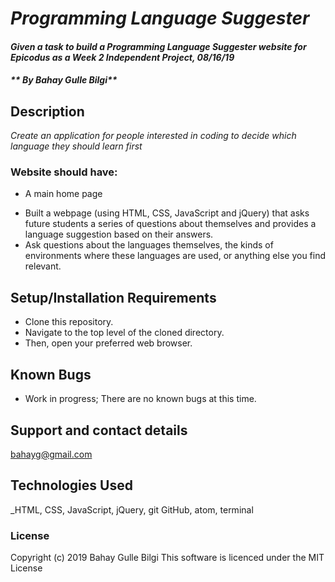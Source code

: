 # _Programming Language Suggester_

#### _Given a task to build a Programming Language Suggester website for Epicodus as a Week 2 Independent Project, 08/16/19_
#### _** By Bahay Gulle Bilgi**_

## Description

_Create an application for people interested in coding to decide which language they should learn first_
### Website should have:

* A main home page
- Built a webpage (using HTML, CSS, JavaScript and jQuery) that asks future students a series of questions about themselves and provides a language suggestion based on their answers.
- Ask questions about the languages themselves, the kinds of environments where these languages are used, or anything else you find relevant.

## Setup/Installation Requirements

* Clone this repository.
* Navigate to the top level of the cloned directory.
* Then, open your preferred web browser.

## Known Bugs

* Work in progress; There are no known bugs at this time.

## Support and contact details

bahayg@gmail.com

## Technologies Used

_HTML, CSS, JavaScript, jQuery, git GitHub, atom, terminal      

### License

Copyright (c) 2019 Bahay Gulle Bilgi
This software is licenced under the MIT License
